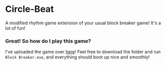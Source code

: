 # Circle-Beat 
A modified rhythm game extension of your usual block breaker game! It's a lot of fun!

### Great! So how do I play this game?
I've uploaded the game over [here](https://drive.google.com/drive/folders/1x2yzp-x-h30sathUbh5mq6ocyQXgJl0N?usp=sharing)! Feel free to download the folder and run `Block Breaker.exe`, and everything should boot up nice and smoothly!
